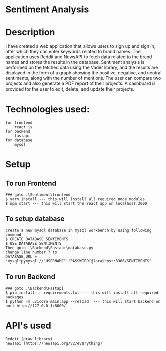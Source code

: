 # Sentiment Analysis 
# Description
I have created a web application that allows users to sign up and sign in, after which they can enter keywords related to brand names. The application uses Reddit and NewsAPI to fetch data related to the brand names and stores the results in the database. Sentiment analysis is performed on the fetched data using the Vader library, and the results are displayed in the form of a graph showing the positive, negative, and neutral sentiments, along with the number of mentions.
The user can compare two projects and also generate a PDF report of their projects. A dashboard is provided for the user to edit, delete, and update their projects.

# Technologies used:
    for frontend
        react js
    for backend
        fastapi
    for database
        mysql

# Setup 
## To run Frontend
    ### goto .\Sentiment\frontend
    $ yarn install --- this will install all required node modules
    $ npm start --- this will start the react app on localhost:3000
## To setup database
    create a new mysql database in mysql workbench by using following command
    $ CREATE DATABASE SENTIMENTS
    $ USE DATABASE SENTIMENTS
    Then goto .\Backend\Fastapi\database.py
    change line number 7 to 
    DATABASE_URL = "mysql+pymysql://"USERNAME":"PASSWORD"@localhost:3306/SENTIMENTS"
## To run Backend 
    ### goto .\Backend\Fastapi
    $ pip install -r requirements.txt --- this will install all required packages
    $ python -m uvicorn main:app --reload  --- this will start backend on port http://127.0.0.1:8000/


# API's used 
    Reddit (praw library)
    newsapi (https://newsapi.org/v2/everything)

